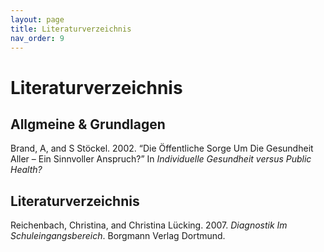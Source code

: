 ```yaml
---
layout: page
title: Literaturverzeichnis
nav_order: 9
---
```


# Literaturverzeichnis

<div class="article-part article-richtext article-body">
  <h2 class="article-bibliography-header" id="_z6z7pb9wh">Allgmeine &amp; Grundlagen</h2>
    <div class="csl-entry">Brand, A, and S Stöckel. 2002. “Die Öffentliche Sorge Um Die Gesundheit Aller – Ein Sinnvoller Anspruch?” In <i>Individuelle Gesundheit versus Public Health?</i></div>
    <h2 class="article-bibliography-header" id="_qzxs9tywq">Literaturverzeichnis</h2><div class="csl-bib-body">
  <div class="csl-entry">Reichenbach, Christina, and Christina Lücking. 2007. <i>Diagnostik Im Schuleingangsbereich</i>. Borgmann Verlag Dortmund.</div>
  </div>
</div>

